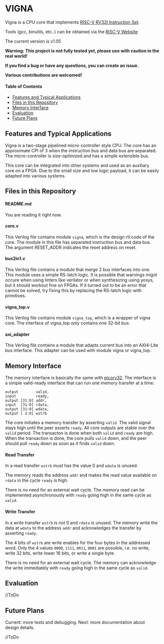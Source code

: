 # VIGNA

Vigna is a CPU core that implements [RISC-V RV32I Instruction Set](http://riscv.org).

Tools (gcc, binutils, etc..) can be obtained via the [RISC-V Website](https://riscv.org/software-status/)

The current version is v1.05

**Warning: This project is not fully tested yet, please use with caution in the real world!**

**If you find a bug or have any questions, you can create an issue.**

**Various contributions are welcomed!**


#### Table of Contents

- [Features and Typical Applications](#features-and-typical-applications)
- [Files in this Repository](#files-in-this-repository)
- [Memory Interface](#memory-interface)
- [Evaluation](#evaluation)
- [Future Plans](#future-plans)

Features and Typical Applications
--------------------------------
Vigna is a two-stage pipelined micro-controller style CPU. The core has an approximate CPI of 3 when the instruction bus and data bus are separated. The micro-controller is size-optimized and has a simple extensible bus.

This core can be integrated into other systems and used as an auxiliary core on a FPGA. Due to the small size and low logic payload, it can be easily adapted into various systems.

Files in this Repository
-----------------
#### README.md
You are reading it right now.

#### core.v
This Verilog file contains module `vigna`, which is the design rtl code of the core. The module in this file has separated instruction bus and data bus. The argument RESET_ADDR indicates the reset address on reset.

#### bus2in1.v
This Verilog file contains a module that merge 2 bus interfaces into one. This module uses a simple RS-latch logic. It is possible that warnings mignt occure when using linters like verilator or when synthesizing using yosys, but it should workout fine on FPGAs. If it turned out to be an error that cannot be solved, try fixing this by replacing the RS-latch logic with primitives.

#### vigna_top.v
This Verilog file contains module `vigna_top`, which is a wrapper of vigna core. The interface of vigna_top only contains one 32-bit bus.

#### axi_adapter
This Verilog file contains a module that adapts current bus into an AXI4-Lite bus interface. This adapter can be used with module vigna or vigna_top.

Memory Interface
-----------------
The memory interface is basically the same with [picorv32](https://github.com/YosysHQ/picorv32). The interface is a simple valid-ready interface that can run one memory transfer at a time:

    output        valid,
    input         ready,
    output [31:0] addr,
    input  [31:0] rdata,
    output [31:0] wdata,
    output [ 3:0] wstrb

The core initiates a memory transfer by asserting `valid`. The valid signal stays high until the peer asserts `ready`. All core outputs are stable over the `valid` period. The transacton is done when both `valid` and `ready` are high. When the transaction is done, the core pulls `valid` down, and the peer should pull `ready` down as soon as it finds `valid` down.

#### Read Transfer

In a read transfer `wstrb` *must* has the value 0 and `wdata` is unused.

The memory reads the address `addr` and makes the read value available on `rdata` in the cycle `ready` is high.

There is no need for an external wait cycle. The memory read can be implemented asynchronously with `ready` going high in the same cycle as `valid`.


#### Write Transfer
In a write transfer `wstrb` is *not* 0 and `rdata` is unused. The memory write the data at `wdata` to the address `addr` and acknowledges the transfer by asserting `ready`.

The 4 bits of `wstrb` are write enables for the four bytes in the addressed
word. Only the 4 values `0000`, `1111`, `0011`, `0001` are possible, i.e. no write, write 32 bits, 
write lower 16 bits, or write a single byte.

There is no need for an external wait cycle. The memory can acknowledge the
write immediately  with `ready` going high in the same cycle as `valid`.

Evaluation
----------
//ToDo

Future Plans
---------
Current: more tests and debugging.
Next: more documentation about design details.

//ToDo
